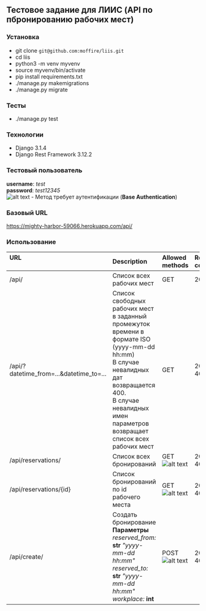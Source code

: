 ## Тестовое задание для ЛИИС (API по пбронированию рабочих мест)


### Установка
* git clone `git@github.com:moffire/liis.git`
* cd liis
* python3 -m venv myvenv
* source myvenv/bin/activate
* pip install requirements.txt
* ./manage.py makemigrations
* ./manage.py migrate

### Тесты
* ./manage.py test

### Технологии
* Django 3.1.4
* Django Rest Framework 3.12.2

### Тестовый пользователь
**username**: *test*<br>
**password**: *test12345*<br>
![alt text](https://img.shields.io/static/v1?label=&message=AUTH&color=red "AUTH") - Метод требует аутентификации (**Base Authentication**)

### Базовый URL
https://mighty-harbor-59066.herokuapp.com/api/

### Использование
| URL&nbsp; &nbsp; &nbsp; &nbsp; &nbsp; &nbsp; &nbsp; &nbsp; &nbsp; &nbsp; &nbsp; &nbsp; &nbsp; &nbsp; &nbsp;&nbsp; &nbsp; &nbsp; &nbsp; &nbsp; &nbsp; &nbsp; &nbsp; &nbsp; &nbsp; &nbsp; &nbsp; &nbsp; &nbsp; &nbsp; &nbsp; &nbsp; &nbsp; &nbsp; &nbsp; &nbsp;&nbsp; &nbsp; &nbsp; &nbsp; &nbsp; &nbsp; &nbsp; &nbsp; &nbsp; &nbsp; &nbsp; &nbsp; &nbsp; &nbsp; &nbsp; | Description                | Allowed methods | Response code |
| :-------- |:---------------------------| :---------------| :-------------|
| /api/    | Cписок всех рабочих мест    | GET | 200 |
| /api/?datetime_from=...&datetime_to=...  | Cписок свободных рабочих мест в заданный промежуток времени в формате ISO (yyyy-mm-dd hh:mm)<br>В случае невалидных дат возвращается 400.<br>В случае невалидных имен параметров возвращает список всех рабочих мест| GET | 200<br>400 |
| /api/reservations/    | Cписок всех бронирований    | GET<br>![alt text](https://img.shields.io/static/v1?label=&message=AUTH&color=red "AUTH") | 200<br>403 |
| /api/reservations/{id}    | Cписок бронирований по id рабочего места   | GET<br>![alt text](https://img.shields.io/static/v1?label=&message=AUTH&color=red "AUTH") | 200<br>403 |
| /api/create/    | Создать бронирование<br>**Параметры**<br>*reserved_from:* **str** *"yyyy-mm-dd hh:mm"*<br>*reserved_to:* **str** *"yyyy-mm-dd hh:mm"*<br>*workplace:* **int**    | POST<br>![alt text](https://img.shields.io/static/v1?label=&message=AUTH&color=red "AUTH") | 201<br>403 |

